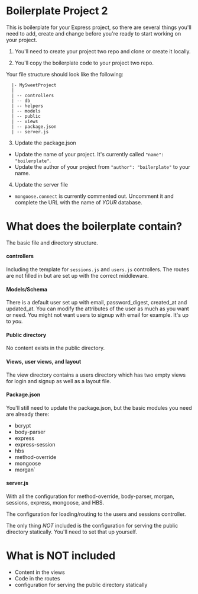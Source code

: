 # Boilerplate Project 2

This is boilerplate for your Express project, so there are several things you'll need to add, create and change before you're ready to start working on your project.

1. You'll need to create your project two repo and clone or create it locally.

2. You'll copy the boilerplate code to your project two repo.

  Your file structure should look like the following:

  ```
    |- MySweetProject
    |
    | -- controllers
    | -- db
    | -- helpers
    | -- models
    | -- public
    | -- views
    | -- package.json
    | -- server.js
  ```
3. Update the package.json

  - Update the name of your project. It's currently called `"name": "boilerplate"`.
  - Update the author of your project from `"author": "boilerplate"` to your name.

4. Update the server file

  - `mongoose.connect` is currently commented out. Uncomment it and complete the URL with the name of *YOUR* database.

# What does the boilerplate contain?

The basic file and directory structure.

#### controllers

Including the template for `sessions.js` and `users.js` controllers. The routes are not filled in but are set up with the correct middleware.

#### Models/Schema

There is a default user set up with email, password_digest, created_at and updated_at. You can modify the attributes of the user as much as you want or need. You might not want users to signup with email for example. It's up to *you.*

#### Public directory

No content exists in the public directory.

#### Views, user views, and layout

The view directory contains a users directory which has two empty views for login and signup as well as a layout file.

#### Package.json

You'll still need to update the package.json, but the basic modules you need are already there:

  - bcrypt
  - body-parser
  - express
  - express-session
  - hbs
  - method-override
  - mongoose
  - morgan`

#### server.js

With all the configuration for method-override, body-parser, morgan, sessions, express, mongoose, and HBS.

The configuration for loading/routing to the users and sessions controller.

The only thing *NOT* included is the configuration for serving the public directory statically. You'll need to set that up yourself.

# What is NOT included

- Content in the views
- Code in the routes
- configuration for serving the public directory statically
